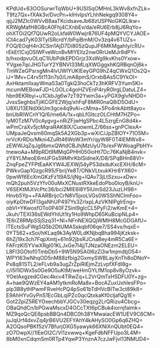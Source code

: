 KPdUd+63OOSurwrTqWbU+9USISqOMHnL3kWv8xfnZLk=
T9fz7Qx+fXAk3v/DvcPn+klHvIpsYLhhNekgq9308Y4=
qijJ2MZIc0WVvB8aaTKcidsaveJb68zUSPNoGKQLlkw=
KRWgMafH8GBcA0Fhj4CXnbEv/da/eRU6Erb8jJ6RqYo=
ohXTOi2Qf7QUwR2oLkfaW0Wwjr876UF4pMQYVCYJAOE=
lCt4cad7yK03lTylSRcrdY/bPqiBmM/Ov3zq4v6TUZs=
FOQ/EOqH4n3CSm1AjD7Di805zQupJF6MKMgahIy/cRU=
rEkEt1CxjO5lWFveWcnBvMlYEIlz2nw0RrUeMJr8dPY=
b/hxodpvuOLqC1lUbPdkEPDGrjz3XsWg9kvKhs0Yxow=
YVgxe7qcJHGTurY2YBNVI33MLqXWGggxhKQRBqnOj6k=
TmWZeGPsrxgMn4lvUWlYUKIEeyGPG9hZ4qCWxQ1Os2Q=
iJ+1Mv+C4rv5t113n7s0/LmA8pmS/OrxbBAs5C9YkOI=
AxHktamIlxayWma53a0TgkQ3hoCkTz3hKRFV3Yum5KI=
mcumMEBowFJD+LGOLc4goHZVEnP4ryR0IrgLDatuLZ4=
hbn9EKRbyi+u1CkbJg6w7zT92Ywm3a+yPGX9glvNHD0=
JvssSeghbsTjiKCGFE2Wjq/xhFqF8MlR0naQ8iD5OdU=
U8XU13ENdXkUm3gce4q9vAi+cMma+5Po4nkAbtt8ayo=
bnUbRlWCnY1Q/6/me6A/1x+qbLfGItczOLCHtM7HZPo=
lyM0TzM7V0cAygvg+nRiZFjwHgSPbc4L5zrgEnG8d4k=
wPmCraXv5jcMqraRAK8lX/CuowmLZ/66ss+gnPCIexA=
UMpaJeQvsm60mqSk5A2XGb3p+wXiC/JpZBlOY+71O5M=
nrVcKrRDo/Mkni4ZuRt46WoW3mYr/qyW8F0T4IEMWx8=
zEWWJqZqJg9bmxQWtdCBJhjMzUyU7b/exFWWoagPbHY=
tnewoAa+M9pRDt9MMqGPHH050ioHt7Dc76KaNjB4nvk=
zY8YLMwoE6mUFGs59MhrKblSidneX/D8/SPqBHn68VI=
ZnqFpeZYFPtEaAKYW4JEXWj54yP53dxduKxcEXH/8cM=
PWkvGap1GzgcR95/FbrijYe8T/ONkVLtxukKHr8YX60=
0pwWf6EcXmGKzFz1I9AS/ijNg+IQAv73jLtSzxu+xDw=
mQh2puh5VzYfv00uMxXCNustRXkeEdoPbo0ioyB/knU=
V6SEKtMJtVcPtc36/bci2MlE6l8Y5lUmSd23JuzLH98=
Hnvb5Yp++FAARBrijcCrN8V5jxoLVGs0WSShNClmFoo=
oiyKpDtwDFl3gaNhUP497Ys3ZrIxpLAzVKNIPglrEng=
obVI+YKwosfOTo0P40FZSinI9glcCL5PyFi2/wKmE+4=
Jkuh/TEXI36sEWdYhlUt1ty1Ho9WhpD65KuBcipNLp4=
1E6rZ8RMpSSjSzq31+Nl+NFnNEXQQjWMlH8McGDGAfU=
lTEctsSuFWgSQ5b2DtUMASskqbf06qe7/SS4vs/hqxE=
0YT562+xSoi/hKLaq9k3AyW0LdKNjbqBha994jKzksk=
6hZj19x3ch7FqpXmtj+61n92jbsRJCnaBey4mR5Ca6E=
FAFrzKI5YVwXRgI01KLJxGe7l4jjTJNzaONEzm2ELEU=
L8FI3GOtof0TmbDb5+9W5N9SA0l6zZi3w1mjmdtjO54=
WPYI63wNhqOD5nM88zfbig2GxmySWBLayXnTh8oDNoY=
Px8q81STL2/eFLvb9a3ugZrZpiRiEjmZzLvpfXFdI8g=
c/i5I1IDWx5s0Ge9O5uKtM/weHmGYLfM1op8v8yOzvk=
YOeIAxgzedCGec4kcv4TRwZq+L2VrQmTxH5DFU0Y+zg=
A+hae9QWzEY4aAM1ytkmRoMa8x+BocAZuxUxhIesFPo=
plp3B8ytHPwmFRveHcPQ4pSo61bTdHVcBITw3ct89k8=
E9AhHYvGyPnS1EcGbLqiPZc0qcQtxkaKf0cljafQg1E=
Got22piZ5REYOxechbbYJGCv30eqzg2LrQRizu4Cbcg=
OBaQhdCn/bPGwaMscxD4OCcTXt6pCBuk4iornjfalmk=
MZ9qoQcQE6psbBBQn4DBC0h38YMwaiacEW1UEV9C6CM=
juJqUrf4dxvZq4jrB6VU2EFYAhY4kAHySO0Gp6q6ZHQ=
A2OQsoPBKf5zV7BfurjOXG5yawyk66XNiXnQUbt0EQ4=
zO7OwpX//1lEeOI2C/Vl1zxwwq+KgeFdbNFFUpo3L4M=
8bM0xnCdqmSm0RTp4YqwP3YnznA7czJwFjvI13NMUD4=
